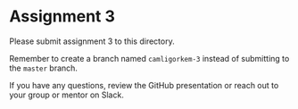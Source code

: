 # Assignment 3

Please submit assignment 3 to this directory.

Remember to create a branch named `camligorkem-3` 
instead of submitting to the `master` branch.

If you have any questions, review the GitHub presentation or reach
out to your group or mentor on Slack.
